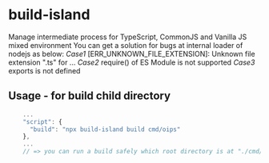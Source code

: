 # build-island
Manage intermediate process for TypeScript, CommonJS and Vanilla JS mixed environment
You can get a solution for bugs at internal loader of nodejs as below: 
_Case1_ \[ERR_UNKNOWN_FILE_EXTENSION\]: Unknown file extension ".ts" for ...
_Case2_ require() of ES Module is not supported
_Case3_ exports is not defined

## Usage - for build child directory
```js
    ...
    "script": {
      "build": "npx build-island build cmd/oips"
    },
    ...
    // => you can run a build safely which root directory is at "./cmd/oips" (child directory, package `type: "module"`)
```
